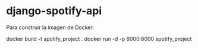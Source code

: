 # django-spotify-api

Para construir la imagen de Docker:

docker build -t spotify_project .
docker run -d -p 8000:8000 spotify_project
